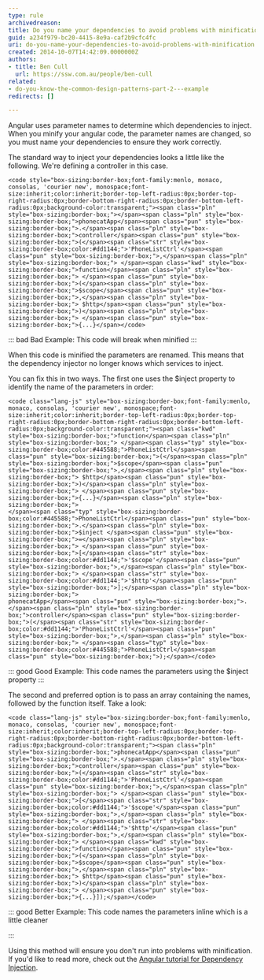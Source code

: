 ```yaml
---
type: rule
archivedreason: 
title: Do you name your dependencies to avoid problems with minification?
guid: a234f979-bc20-4415-8e9a-caf2b9cfc4fc
uri: do-you-name-your-dependencies-to-avoid-problems-with-minification
created: 2014-10-07T14:42:09.0000000Z
authors:
- title: Ben Cull
  url: https://ssw.com.au/people/ben-cull
related:
- do-you-know-the-common-design-patterns-part-2---example
redirects: []

---
```


Angular uses parameter names to determine which dependencies to inject. When you minify your angular code, the parameter names are changed, so you must name your dependencies to ensure they work correctly. 
<!--endintro-->


The standard way to inject your dependencies looks a little like the following. We're defining a controller in this case.


```
<code style="box-sizing:border-box;font-family:menlo, monaco, consolas, 'courier new', monospace;font-size:inherit;color:inherit;border-top-left-radius:0px;border-top-right-radius:0px;border-bottom-right-radius:0px;border-bottom-left-radius:0px;background-color:transparent;"><span class="pln" style="box-sizing:border-box;"></span><span class="pln" style="box-sizing:border-box;">phonecatApp</span><span class="pun" style="box-sizing:border-box;">.</span><span class="pln" style="box-sizing:border-box;">controller</span><span class="pun" style="box-sizing:border-box;">(</span><span class="str" style="box-sizing:border-box;color:#dd1144;">'PhoneListCtrl'</span><span class="pun" style="box-sizing:border-box;">,</span><span class="pln" style="box-sizing:border-box;"> </span><span class="kwd" style="box-sizing:border-box;">function</span><span class="pln" style="box-sizing:border-box;"> </span><span class="pun" style="box-sizing:border-box;">(</span><span class="pln" style="box-sizing:border-box;">$scope</span><span class="pun" style="box-sizing:border-box;">,</span><span class="pln" style="box-sizing:border-box;"> $http</span><span class="pun" style="box-sizing:border-box;">)</span><span class="pln" style="box-sizing:border-box;"> </span><span class="pun" style="box-sizing:border-box;">{...}</span></code>
```



::: bad
Bad Example: This code will break when minified
:::






When this code is minified the parameters are renamed. This means that the dependency injector no longer knows which services to inject.




You can fix this in two ways. The first one uses the $inject property to identify the name of the parameters in order:



```
<code class="lang-js" style="box-sizing:border-box;font-family:menlo, monaco, consolas, 'courier new', monospace;font-size:inherit;color:inherit;border-top-left-radius:0px;border-top-right-radius:0px;border-bottom-right-radius:0px;border-bottom-left-radius:0px;background-color:transparent;"><span class="kwd" style="box-sizing:border-box;">function</span><span class="pln" style="box-sizing:border-box;"> </span><span class="typ" style="box-sizing:border-box;color:#445588;">PhoneListCtrl</span><span class="pun" style="box-sizing:border-box;">(</span><span class="pln" style="box-sizing:border-box;">$scope</span><span class="pun" style="box-sizing:border-box;">,</span><span class="pln" style="box-sizing:border-box;"> $http</span><span class="pun" style="box-sizing:border-box;">)</span><span class="pln" style="box-sizing:border-box;"> </span><span class="pun" style="box-sizing:border-box;">{...}</span><span class="pln" style="box-sizing:border-box;">
</span><span class="typ" style="box-sizing:border-box;color:#445588;">PhoneListCtrl</span><span class="pun" style="box-sizing:border-box;">.</span><span class="pln" style="box-sizing:border-box;">$inject </span><span class="pun" style="box-sizing:border-box;">=</span><span class="pln" style="box-sizing:border-box;"> </span><span class="pun" style="box-sizing:border-box;">[</span><span class="str" style="box-sizing:border-box;color:#dd1144;">'$scope'</span><span class="pun" style="box-sizing:border-box;">,</span><span class="pln" style="box-sizing:border-box;"> </span><span class="str" style="box-sizing:border-box;color:#dd1144;">'$http'</span><span class="pun" style="box-sizing:border-box;">];</span><span class="pln" style="box-sizing:border-box;">
phonecatApp</span><span class="pun" style="box-sizing:border-box;">.</span><span class="pln" style="box-sizing:border-box;">controller</span><span class="pun" style="box-sizing:border-box;">(</span><span class="str" style="box-sizing:border-box;color:#dd1144;">'PhoneListCtrl'</span><span class="pun" style="box-sizing:border-box;">,</span><span class="pln" style="box-sizing:border-box;"> </span><span class="typ" style="box-sizing:border-box;color:#445588;">PhoneListCtrl</span><span class="pun" style="box-sizing:border-box;">);</span></code>
```



::: good
Good Example: This code names the parameters using the $inject property
:::






The second and preferred option is to pass an array containing the names, followed by the function itself. Take a look:



```
<code class="lang-js" style="box-sizing:border-box;font-family:menlo, monaco, consolas, 'courier new', monospace;font-size:inherit;color:inherit;border-top-left-radius:0px;border-top-right-radius:0px;border-bottom-right-radius:0px;border-bottom-left-radius:0px;background-color:transparent;"><span class="pln" style="box-sizing:border-box;">phonecatApp</span><span class="pun" style="box-sizing:border-box;">.</span><span class="pln" style="box-sizing:border-box;">controller</span><span class="pun" style="box-sizing:border-box;">(</span><span class="str" style="box-sizing:border-box;color:#dd1144;">'PhoneListCtrl'</span><span class="pun" style="box-sizing:border-box;">,</span><span class="pln" style="box-sizing:border-box;"> </span><span class="pun" style="box-sizing:border-box;">[</span><span class="str" style="box-sizing:border-box;color:#dd1144;">'$scope'</span><span class="pun" style="box-sizing:border-box;">,</span><span class="pln" style="box-sizing:border-box;"> </span><span class="str" style="box-sizing:border-box;color:#dd1144;">'$http'</span><span class="pun" style="box-sizing:border-box;">,</span><span class="pln" style="box-sizing:border-box;"> </span><span class="kwd" style="box-sizing:border-box;">function</span><span class="pun" style="box-sizing:border-box;">(</span><span class="pln" style="box-sizing:border-box;">$scope</span><span class="pun" style="box-sizing:border-box;">,</span><span class="pln" style="box-sizing:border-box;"> $http</span><span class="pun" style="box-sizing:border-box;">)</span><span class="pln" style="box-sizing:border-box;"> </span><span class="pun" style="box-sizing:border-box;">{...}]);</span></code>
```



::: good
Better Example: This code names the parameters inline which is a little cleaner

:::






Using this method will ensure you don't run into problems with minification. If you'd like to read more, check out the [Angular tutorial for Dependency Injection](https&#58;//docs.angularjs.org/tutorial/step_05).

